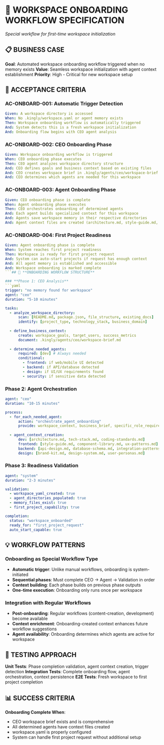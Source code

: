 # 🏁 WORKSPACE ONBOARDING WORKFLOW SPECIFICATION

*Special workflow for first-time workspace initialization*

## 📋 **BUSINESS CASE**

**Goal**: Automated workspace onboarding workflow triggered when no memory exists
**Value**: Seamless workspace initialization with agent context establishment
**Priority**: High - Critical for new workspace setup

## 🎯 **ACCEPTANCE CRITERIA**

### **AC-ONBOARD-001: Automatic Trigger Detection**
```yaml
Given: A workspace directory is accessed
When: No .kingly/workspace.yaml or agent memory exists
Then: Workspace onboarding workflow is automatically triggered
And: System detects this is a fresh workspace initialization
And: Onboarding flow begins with CEO agent analysis
```

### **AC-ONBOARD-002: CEO Onboarding Phase**
```yaml
Given: Workspace onboarding workflow is triggered
When: CEO onboarding phase executes
Then: CEO agent analyzes workspace directory structure
And: CEO defines goals and business context based on existing files
And: CEO creates workspace brief in .kingly/agents/ceo/workspace-brief.md
And: CEO determines which agents are needed for this workspace
```

### **AC-ONBOARD-003: Agent Onboarding Phase**
```yaml
Given: CEO onboarding phase is complete
When: Agent onboarding phase executes
Then: CEO orchestrates onboarding of determined agents
And: Each agent builds specialized context for this workspace
And: Agents save workspace memory in their respective directories
And: Agent context files are created (architecture.md, style-guide.md, etc.)
```

### **AC-ONBOARD-004: First Project Readiness**
```yaml
Given: Agent onboarding phase is complete
When: System reaches first project readiness
Then: Workspace is ready for first project request
And: System can auto-start projects if request has enough context
And: All agent memory is established and accessible
And: Workspace onboarding is marked complete
```## 🔄 **ONBOARDING WORKFLOW STRUCTURE**

### **Phase 1: CEO Analysis**
```yaml
trigger: "no memory found for workspace"
agent: "ceo"
duration: "5-10 minutes"

tasks:
  - analyze_workspace_directory:
      scan: [README.md, package.json, file_structure, existing_docs]
      identify: [project_type, technology_stack, business_domain]
  
  - define_business_context:
      create: workspace_goals, target_users, success_metrics
      document: .kingly/agents/ceo/workspace-brief.md
  
  - determine_needed_agents:
      required: [dev] # Always needed
      conditional:
        - frontend: if web/mobile UI detected
        - backend: if API/database detected  
        - design: if UI/UX requirements found
        - security: if sensitive data detected
```

### **Phase 2: Agent Orchestration**
```yaml
agent: "ceo"
duration: "10-15 minutes"

process:
  - for_each_needed_agent:
      action: "orchestrate_agent_onboarding"
      provide: workspace_context, business_brief, specific_role_requirements
  
  - agent_context_creation:
      dev: [architecture.md, tech-stack.md, coding-standards.md]
      frontend: [style-guide.md, component-library.md, ux-patterns.md]
      backend: [api-design.md, database-schema.md, integration-patterns.md]
      design: [brand-kit.md, design-system.md, user-personas.md]
```

### **Phase 3: Readiness Validation**
```yaml
agent: "system"
duration: "2-3 minutes"

validation:
  - workspace_yaml_created: true
  - agent_directories_populated: true
  - memory_files_exist: true
  - first_project_capability: true

completion:
  status: "workspace_onboarded"
  ready_for: "first_project_request"
  auto_start_capable: true
```

## 💡 **WORKFLOW PATTERNS**

### **Onboarding as Special Workflow Type**
- **Automatic trigger**: Unlike manual workflows, onboarding is system-initiated
- **Sequential phases**: Must complete CEO → Agent → Validation in order
- **Context building**: Each phase builds on previous phase outputs
- **One-time execution**: Onboarding only runs once per workspace

### **Integration with Regular Workflows**
- **Post-onboarding**: Regular workflows (content-creation, development) become available
- **Context enrichment**: Onboarding-created context enhances future workflow suggestions
- **Agent availability**: Onboarding determines which agents are active for workspace

## 🧪 **TESTING APPROACH**

**Unit Tests**: Phase completion validation, agent context creation, trigger detection
**Integration Tests**: Complete onboarding flow, agent orchestration, context persistence
**E2E Tests**: Fresh workspace to first project completion

## 📊 **SUCCESS CRITERIA**

**Onboarding Complete When**:
- CEO workspace brief exists and is comprehensive
- All determined agents have context files created
- workspace.yaml is properly configured
- System can handle first project request without additional setup